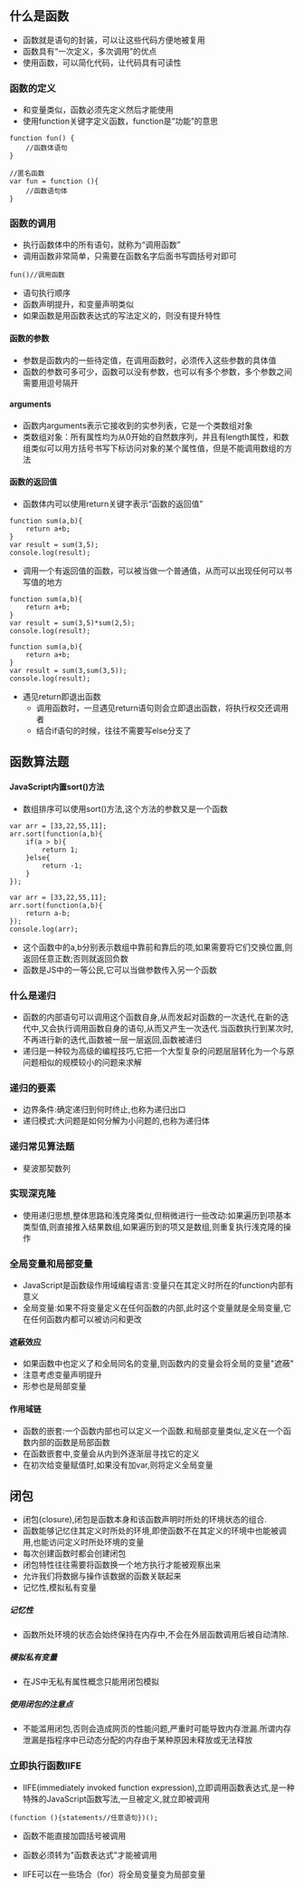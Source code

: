 ## 什么是函数
+ 函数就是语句的封装，可以让这些代码方便地被复用
+ 函数具有“一次定义，多次调用”的优点
+ 使用函数，可以简化代码，让代码具有可读性
### 函数的定义
+ 和变量类似，函数必须先定义然后才能使用
+ 使用function关键字定义函数，function是“功能”的意思
```
function fun() {
    //函数体语句
}

//匿名函数
var fun = function (){
    //函数语句体
}
```
### 函数的调用
+ 执行函数体中的所有语句，就称为“调用函数”
+ 调用函数非常简单，只需要在函数名字后面书写圆括号对即可
```
fun()//调用函数 
```
+ 语句执行顺序
+ 函数声明提升，和变量声明类似
+ 如果函数是用函数表达式的写法定义的，则没有提升特性
#### 函数的参数
+  参数是函数内的一些待定值，在调用函数时，必须传入这些参数的具体值
+ 函数的参数可多可少，函数可以没有参数，也可以有多个参数，多个参数之间需要用逗号隔开
#### arguments
+ 函数内arguments表示它接收到的实参列表，它是一个类数组对象
+ 类数组对象：所有属性均为从0开始的自然数序列，并且有length属性，和数组类似可以用方括号书写下标访问对象的某个属性值，但是不能调用数组的方法
#### 函数的返回值
+ 函数体内可以使用return关键字表示“函数的返回值”
```
function sum(a,b){
    return a+b;
}
var result = sum(3,5);
console.log(result);
```
+ 调用一个有返回值的函数，可以被当做一个普通值，从而可以出现任何可以书写值的地方
```
function sum(a,b){
    return a+b;
}
var result = sum(3,5)*sum(2,5);
console.log(result);
```
```
function sum(a,b){
    return a+b;
}
var result = sum(3,sum(3,5));
console.log(result);
```
+ 遇见return即退出函数
    + 调用函数时，一旦遇见return语句则会立即退出函数，将执行权交还调用者
    + 结合if语句的时候，往往不需要写else分支了

## 函数算法题
#### JavaScript内置sort()方法
+ 数组排序可以使用sort()方法,这个方法的参数又是一个函数
```
var arr = [33,22,55,11];
arr.sort(function(a,b){
    if(a > b){
        return 1;
    }else{
        return -1;
    }
});
```
```
var arr = [33,22,55,11];
arr.sort(function(a,b){
    return a-b;
});
console.log(arr);
```
+ 这个函数中的a,b分别表示数组中靠前和靠后的项,如果需要将它们交换位置,则返回任意正数;否则就返回负数
+ 函数是JS中的一等公民,它可以当做参数传入另一个函数
### 什么是递归
+ 函数的内部语句可以调用这个函数自身,从而发起对函数的一次迭代,在新的迭代中,又会执行调用函数自身的语句,从而又产生一次迭代.当函数执行到某次时,不再进行新的迭代,函数被一层一层返回,函数被递归
+ 递归是一种较为高级的编程技巧,它把一个大型复杂的问题层层转化为一个与原问题相似的规模较小的问题来求解
### 递归的要素
+ 边界条件:确定递归到何时终止,也称为递归出口
+ 递归模式:大问题是如何分解为小问题的,也称为递归体

### 递归常见算法题
+ 斐波那契数列
### 实现深克隆
+ 使用递归思想,整体思路和浅克隆类似,但稍微进行一些改动:如果遍历到项基本类型值,则直接推入结果数组,如果遍历到的项又是数组,则重复执行浅克隆的操作
### 全局变量和局部变量
+ JavaScript是函数级作用域编程语言:变量只在其定义时所在的function内部有意义
+ 全局变量:如果不将变量定义在任何函数的内部,此时这个变量就是全局变量,它在任何函数内都可以被访问和更改

#### 遮蔽效应
+ 如果函数中也定义了和全局同名的变量,则函数内的变量会将全局的变量"遮蔽"
+ 注意考虑变量声明提升
+ 形参也是局部变量

#### 作用域链
+ 函数的嵌套:一个函数内部也可以定义一个函数.和局部变量类似,定义在一个函数内部的函数是局部函数
+ 在函数嵌套中,变量会从内到外逐渐层寻找它的定义
+ 在初次给变量赋值时,如果没有加var,则将定义全局变量

## 闭包
+ 闭包(closure),闭包是函数本身和该函数声明时所处的环境状态的组合.
+ 函数能够记忆住其定义时所处的环境,即使函数不在其定义的环境中也能被调用,也能访问定义时所处环境的变量
+ 每次创建函数时都会创建闭包
+ 闭包特性往往需要将函数换一个地方执行才能被观察出来
+ 允许我们将数据与操作该数据的函数关联起来
+ 记忆性,模拟私有变量
##### 记忆性
+ 函数所处环境的状态会始终保持在内存中,不会在外层函数调用后被自动清除.
##### 模拟私有变量
+ 在JS中无私有属性概念只能用闭包模拟 
##### 使用闭包的注意点
+ 不能滥用闭包,否则会造成网页的性能问题,严重时可能导致内存泄漏.所谓内存泄漏是指程序中已动态分配的内存由于某种原因未释放或无法释放

### 立即执行函数IIFE
+ IIFE(immediately invoked function expression),立即调用函数表达式,是一种特殊的JavaScript函数写法,一旦被定义,就立即被调用
```
(function (){statements//任意语句})();

```
+ 函数不能直接加圆括号被调用
+ 函数必须转为"函数表达式"才能被调用

+ IIFE可以在一些场合（for）将全局变量变为局部变量